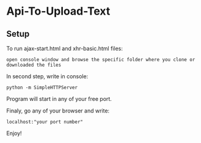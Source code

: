 # Api-To-Upload-Text

## Setup
To run ajax-start.html and xhr-basic.html files:

``open console window and browse the specific folder where you clone or downloaded the files``

In second step, write in console: 

```
python -m SimpleHTTPServer  

```
Program will start in any of your free port.

Finaly, go any of your browser and write: 

```
localhost:"your port number"
```
Enjoy! 